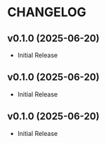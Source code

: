 # CHANGELOG

<!-- version list -->

## v0.1.0 (2025-06-20)

- Initial Release

## v0.1.0 (2025-06-20)

- Initial Release

## v0.1.0 (2025-06-20)

- Initial Release
